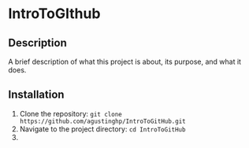 # IntroToGIthub
## Description
A brief description of what this project is about, its purpose, and what it does.
## Installation
1. Clone the repository: `git clone https://github.com/agustinghp/IntroToGitHub.git`
2. Navigate to the project directory: `cd IntroToGitHub`
3. 

